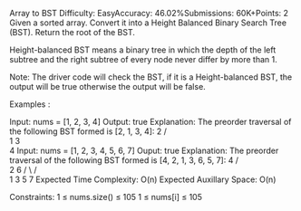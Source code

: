 Array to BST
Difficulty: EasyAccuracy: 46.02%Submissions: 60K+Points: 2
Given a sorted array. Convert it into a Height Balanced Binary Search Tree (BST). Return the root of the BST.

Height-balanced BST means a binary tree in which the depth of the left subtree and the right subtree of every node never differ by more than 1.

Note: The driver code will check the BST, if it is a Height-balanced BST, the output will be true otherwise the output will be false.

Examples :

Input: nums = [1, 2, 3, 4]
Output: true
Explanation: The preorder traversal of the following BST formed is [2, 1, 3, 4]:
           2
         /   \
        1     3
               \
                4
Input: nums = [1, 2, 3, 4, 5, 6, 7]
Ouput: true
Explanation: The preorder traversal of the following BST formed is [4, 2, 1, 3, 6, 5, 7]:
        4
       / \
      2   6
     / \   / \
    1 3  5 7
Expected Time Complexity: O(n)
Expected Auxillary Space: O(n)

Constraints:
1 ≤ nums.size() ≤ 105
1 ≤ nums[i] ≤ 105